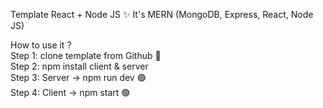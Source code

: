 Template React + Node JS ✨
It's MERN (MongoDB, Express, React, Node JS) <br>

How to use it ? <br>
Step 1: clone template from Github 🚀 <br>
Step 2: npm install client & server <br>
Step 3: Server -> npm run dev 🟢 <br>
Step 4: Client -> npm start 🟢 <br>


